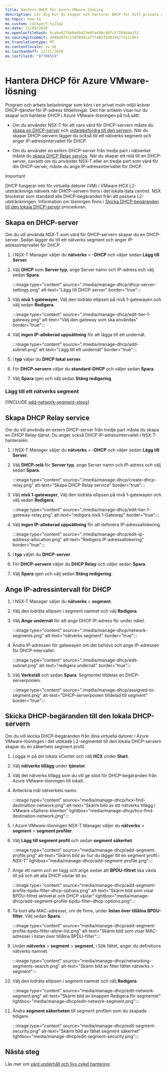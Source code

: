 ```yaml
---
title: Hantera DHCP för Azure VMware-lösning
description: Lär dig hur du skapar och hanterar DHCP för ditt privata moln i Azure VMware-lösningen.
ms.topic: how-to
ms.custom: contperf-fy21q2
ms.date: 11/09/2020
ms.openlocfilehash: bcaba4274b0e6b423e9fa490c80fc57204d4e153
ms.sourcegitcommit: d488a97dc11038d9cef77a0235d034677212c8b3
ms.translationtype: MT
ms.contentlocale: sv-SE
ms.lasthandoff: 12/21/2020
ms.locfileid: "97708559"
---
```

# <a name="manage-dhcp-for-azure-vmware-solution"></a>Hantera DHCP för Azure VMware-lösning

Program och arbets belastningar som körs i en privat moln miljö kräver DHCP-tjänster för IP-adress tilldelningar.  Den här artikeln visar hur du skapar och hanterar DHCP i Azure VMware-lösningen på två sätt:

- Om du använder NSX-T för att vara värd för DHCP-servern måste du [skapa en DHCP-server](#create-a-dhcp-server) och [vidarebefordra till den servern](#create-dhcp-relay-service). När du skapar DHCP-servern lägger du också till ett nätverks segment och anger IP-adressintervallet för DHCP.   

- Om du använder en extern DHCP-server från tredje part i nätverket måste du [skapa DHCP Relay service](#create-dhcp-relay-service). När du skapar ett relä till en DHCP-server, oavsett om du använder NSX-T eller en tredje part som värd för din DHCP-server, måste du ange IP-adressintervallet för DHCP.

>[!IMPORTANT]
>DHCP fungerar inte för virtuella datorer (VM) i VMware HCX L2-utsträcknings nätverk när DHCP-servern finns i det lokala data centret.  NSX blockerar som standard alla DHCP-begäranden från att passera L2-utsträckningen. Information om lösningen finns i [Skicka DHCP-begäranden till den lokala DHCP-server](#send-dhcp-requests-to-the-on-premises-dhcp-server) proceduren.


## <a name="create-a-dhcp-server"></a>Skapa en DHCP-server

Om du vill använda NSX-T som värd för DHCP-servern skapar du en DHCP-server. Sedan lägger du till ett nätverks segment och anger IP-adressintervallet för DHCP.

1. I NSX-T Manager väljer du **nätverks**  >  **-DHCP** och väljer sedan **Lägg till Server**.

1. Välj **DHCP** som **Server typ**, ange Server namn och IP-adress och välj sedan **Spara**.

   :::image type="content" source="./media/manage-dhcp/dhcp-server-settings.png" alt-text="Lägg till DHCP-server" border="true":::

1. Välj **nivå 1-gatewayer**, Välj den lodräta ellipsen på nivå 1-gatewayen och välj sedan **Redigera**.

   :::image type="content" source="./media/manage-dhcp/edit-tier-1-gateway.png" alt-text="Välj den gateway som ska användas" border="true":::

1. Välj **ingen IP-allokerad uppsättning** för att lägga till ett undernät.

   :::image type="content" source="./media/manage-dhcp/add-subnet.png" alt-text="Lägg till ett undernät" border="true":::

1. I **typ** väljer du **DHCP lokal server**. 
   
1. För **DHCP-servern** väljer du **standard-DHCP** och väljer sedan **Spara**.

1. Välj **Spara** igen och välj sedan **Stäng redigering**.

### <a name="add-a-network-segment"></a>Lägg till ett nätverks segment

[!INCLUDE [add-network-segment-steps](includes/add-network-segment-steps.md)]


## <a name="create-dhcp-relay-service"></a>Skapa DHCP Relay service

Om du vill använda en extern DHCP-server från tredje part måste du skapa en DHCP Relay-tjänst. Du anger också DHCP IP-adressintervallet i NSX-T-hanteraren. 

1. I NSX-T Manager väljer du **nätverks**  >  **-DHCP** och väljer sedan **Lägg till Server**.

1. Välj **DHCP-relä** för **Server typ**, ange Server namn och IP-adress och välj sedan **Spara**.

   :::image type="content" source="./media/manage-dhcp/create-dhcp-relay.png" alt-text="Skapa DHCP Relay service" border="true":::

1. Välj **nivå 1-gatewayer**, Välj den lodräta ellipsen på nivå 1-gatewayen och välj sedan **Redigera**.

   :::image type="content" source="./media/manage-dhcp/edit-tier-1-gateway-relay.png" alt-text="redigera nivå 1-Gateway" border="true":::

1. Välj **ingen IP-allokerad uppsättning** för att definiera IP-adressallokering.

   :::image type="content" source="./media/manage-dhcp/edit-ip-address-allocation.png" alt-text="Redigera IP-adressallokering" border="true":::

1. I **typ** väljer du **DHCP-server**. 
   
1. För **DHCP-servern** väljer du **DHCP Relay** och väljer sedan **Spara**.

1. Välj **Spara** igen och välj sedan **Stäng redigering**.


## <a name="specify-the-dhcp-ip-address-range"></a>Ange IP-adressintervall för DHCP

1. I NSX-T Manager väljer du **nätverks**  >  **segment**. 
   
1. Välj den lodräta ellipsen i segment namnet och välj **Redigera**.
   
1. Välj **Ange undernät** för att ange DHCP IP-adress för under nätet. 
   
   :::image type="content" source="./media/manage-dhcp/network-segments.png" alt-text="nätverks segment" border="true":::
      
1. Ändra IP-adressen för gatewayen om det behövs och ange IP-adressen för DHCP-intervallet. 
      
   :::image type="content" source="./media/manage-dhcp/edit-subnet.png" alt-text="redigera undernät" border="true":::
      
1. Välj **Verkställ** och sedan **Spara**. Segmentet tilldelas en DHCP-serverpoolen.
      
   :::image type="content" source="./media/manage-dhcp/assigned-to-segment.png" alt-text="DHCP-serverpoolen tilldelad till segment" border="true":::


## <a name="send-dhcp-requests-to-the-on-premises-dhcp-server"></a>Skicka DHCP-begäranden till den lokala DHCP-servern

Om du vill skicka DHCP-begäranden från dina virtuella datorer i Azure VMware-lösningen i det utökade L2-segmentet till den lokala DHCP-servern skapar du en säkerhets segment profil. 

1. Logga in på din lokala vCenter och välj **HCX** under **Start**.

1. Välj **nätverks tillägg** under **tjänster**.

1. Välj det nätverks tillägg som du vill ge stöd för DHCP-begäranden från Azure VMware-lösningen till lokalt. 

1. Anteckna mål nätverkets namn.  

   :::image type="content" source="media/manage-dhcp/hcx-find-destination-network.png" alt-text="Skärm bild av ett nätverks tillägg i VMware vSphere-klienten" lightbox="media/manage-dhcp/hcx-find-destination-network.png":::

1. I Azure VMware-lösningen NSX-T Manager väljer du **nätverks**  >  **segment**  >  **segment profiler**. 

1. Välj **Lägg till segment profil** och sedan **segment säkerhet**.

   :::image type="content" source="media/manage-dhcp/add-segment-profile.png" alt-text="Skärm bild av hur du lägger till en segment profil i NSX-T" lightbox="media/manage-dhcp/add-segment-profile.png":::

1. Ange ett namn och en tagg och ange sedan att **BPDU-filtret** ska växla till på och att alla DHCP växlar till av.

   :::image type="content" source="media/manage-dhcp/add-segment-profile-bpdu-filter-dhcp-options.png" alt-text="Skärm bild som visar BPDU-filtret aktiverat och DHCP växlar" lightbox="media/manage-dhcp/add-segment-profile-bpdu-filter-dhcp-options.png":::

1. Ta bort alla MAC-adresser, om de finns, under **listan över tillåtna BPDU-filter**.  Välj sedan **Spara**.

   :::image type="content" source="media/manage-dhcp/add-segment-profile-bpdu-filter-allow-list.png" alt-text="Skärm bild som visar MAC-adresser i listan över tillåtna BPDU-filter":::

1. Under **nätverks**  >  **segment**  >  **segment**, i Sök fältet, anger du definitions nätverks namnet.

   :::image type="content" source="media/manage-dhcp/networking-segments-search.png" alt-text="Skärm bild av filter fältet nätverks > segment":::

1. Välj den lodräta ellipsen i segment namnet och välj **Redigera**.

   :::image type="content" source="media/manage-dhcp/edit-network-segment.png" alt-text="Skärm bild av knappen Redigera för segmentet" lightbox="media/manage-dhcp/edit-network-segment.png":::

1. Ändra **segment säkerheten** till segment profilen som du skapade tidigare.

   :::image type="content" source="media/manage-dhcp/edit-segment-security.png" alt-text="Skärm bild av fältet segment säkerhet" lightbox="media/manage-dhcp/edit-segment-security.png":::

## <a name="next-steps"></a>Nästa steg

Läs mer om [värd underhåll och livs cykel hantering](concepts-private-clouds-clusters.md#host-maintenance-and-lifecycle-management).